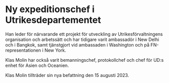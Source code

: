 # Ny expeditionschef i Utrikesdepartementet

Han leder för närvarande ett projekt för utveckling av Utrikesförvaltningens organisation och arbetssätt och har tidigare varit ambassadör i New Delhi och i Bangkok, samt tjänstgjort vid ambassaden i Washington och på FN-representationen i New York.

Klas Molin har också varit bemanningschef, protokollchef och chef för UD:s enhet för Asien och Oceanien.

Klas Molin tillträder sin nya befattning den 15 augusti 2023.
